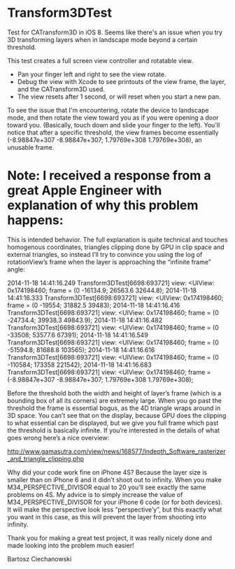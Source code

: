 Transform3DTest
===============

Test for CATransform3D in iOS 8. Seems like there's an issue when you try 3D transforming layers when in landscape mode beyond a certain threshold.

This test creates a full screen view controller and rotatable view. 

* Pan your finger left and right to see the view rotate. 
* Debug the view with Xcode to see printouts of the view frame, the layer, and the CATransform3D used.
* The view resets after 1 second, or will reset when you start a new pan.

To see the issue that I'm encountering, rotate the device to landscape mode, and then rotate the view toward you as if you were opening a door toward you. (Basically, touch down and slide your finger to the left). You'll notice that after a specific threshold, the view frames become essentially (-8.98847e+307 -8.98847e+307; 1.79769e+308 1.79769e+308), an unusable frame.


Note: I received a response from a great Apple Engineer with explanation of why this problem happens:
===============

This is intended behavior. The full explanation is quite technical and touches homogenous coordinates, triangles clipping done by GPU in clip space and external triangles, so instead I’ll
try to convince you using the log of rotationView’s frame when the layer is approaching the “infinite frame” angle:

2014-11-18 14:41:16.249 Transform3DTest[6698:693721] view: <UIView: 0x174198460; frame = (0 -16134.9; 26563.6 32644.8); 
2014-11-18 14:41:16.333 Transform3DTest[6698:693721] view: <UIView: 0x174198460; frame = (0 -19554; 31882.5 39483); 
2014-11-18 14:41:16.416 Transform3DTest[6698:693721] view: <UIView: 0x174198460; frame = (0 -24734.4; 39938.3 49843.9); 
2014-11-18 14:41:16.482 Transform3DTest[6698:693721] view: <UIView: 0x174198460; frame = (0 -33508; 53577.6 67391); 
2014-11-18 14:41:16.549 Transform3DTest[6698:693721] view: <UIView: 0x174198460; frame = (0 -51594.8; 81688.8 103565);
2014-11-18 14:41:16.616 Transform3DTest[6698:693721] view: <UIView: 0x174198460; frame = (0 -110584; 173358 221542); 
2014-11-18 14:41:16.683 Transform3DTest[6698:693721] view: <UIView: 0x174198460; frame = (-8.98847e+307 -8.98847e+307; 1.79769e+308 1.79769e+308); 

Before the threshold both the width and height of layer’s frame (which is a bounding box of all its corners) are extremely large. When you go past the threshold the frame is essential bogus, as the 4D triangle wraps around in 3D space. You can’t see that on the display, because GPU does the clipping to what essential can be displayed, but we give you full frame which past the threshold is basically infinite. If you’re interested in the details of what goes wrong here’s a nice overview:

http://www.gamasutra.com/view/news/168577/Indepth_Software_rasterizer_and_triangle_clipping.php

Why did your code work fine on iPhone 4S? Because the layer size is smaller than on iPhone 6 and it didn’t shoot out to infinity. When you make M34_PERSPECTIVE_DIVISOR equal to 20 you’ll see exactly the same problems on 4S. My advice is to simply increase the value of M34_PERSPECTIVE_DIVISOR for your iPhone 6 code (or for both devices). It will make the perspective look less “perspective’y”, but this exactly what you want in this case, as this will prevent the layer from shooting into infinity.

Thank you for making a great test project, it was really nicely done and made looking into the problem much easier!

Bartosz Ciechanowski
